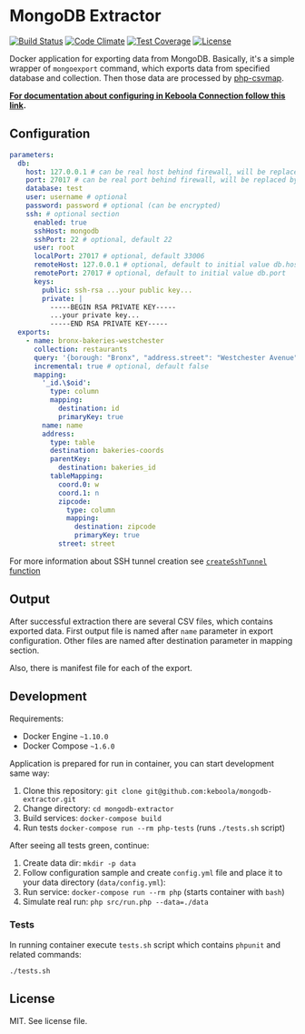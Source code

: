 # MongoDB Extractor

[![Build Status](https://travis-ci.org/keboola/mongodb-extractor.svg?branch=master)](https://travis-ci.org/keboola/mongodb-extractor)
[![Code Climate](https://codeclimate.com/github/keboola/mongodb-extractor/badges/gpa.svg)](https://codeclimate.com/github/keboola/mongodb-extractor)
[![Test Coverage](https://codeclimate.com/github/keboola/mongodb-extractor/badges/coverage.svg)](https://codeclimate.com/github/keboola/mongodb-extractor/coverage)
[![License](https://img.shields.io/badge/license-MIT-blue.svg)](https://github.com/keboola/mongodb-extractor/blob/master/LICENSE.md)

Docker application for exporting data from MongoDB. Basically, it's a simple wrapper of `mongoexport`
command, which exports data from specified database and collection. Then those data are processed by
[php-csvmap](https://github.com/keboola/php-csvmap).

**[For documentation about configuring in Keboola Connection follow this link](https://help.keboola.com/extractors/mongodb/).**

## Configuration

```yaml
parameters:
  db:
    host: 127.0.0.1 # can be real host behind firewall, will be replaced by 127.0.0.1
    port: 27017 # can be real port behind firewall, will be replaced by ssh.localPort
    database: test
    user: username # optional
    password: password # optional (can be encrypted)
    ssh: # optional section
      enabled: true
      sshHost: mongodb
      sshPort: 22 # optional, default 22
      user: root
      localPort: 27017 # optional, default 33006
      remoteHost: 127.0.0.1 # optional, default to initial value db.host
      remotePort: 27017 # optional, default to initial value db.port
      keys:
        public: ssh-rsa ...your public key...
        private: |
          -----BEGIN RSA PRIVATE KEY-----
          ...your private key...
          -----END RSA PRIVATE KEY-----
  exports:
    - name: bronx-bakeries-westchester
      collection: restaurants
      query: '{borough: "Bronx", "address.street": "Westchester Avenue"}' # optional
      incremental: true # optional, default false
      mapping:
        '_id.\$oid':
          type: column
          mapping:
            destination: id
            primaryKey: true
        name: name
        address:
          type: table
          destination: bakeries-coords
          parentKey:
            destination: bakeries_id
          tableMapping:
            coord.0: w
            coord.1: n
            zipcode:
              type: column
              mapping:
                destination: zipcode
                primaryKey: true
            street: street
```
For more information about SSH tunnel creation see [`createSshTunnel` function](https://github.com/keboola/db-extractor-common/blob/8e66dc9/src/Keboola/DbExtractor/Extractor/Extractor.php#L47)

## Output

After successful extraction there are several CSV files, which contains exported data. First output
file is named after `name` parameter in export configuration. Other files are named after destination
parameter in mapping section.

Also, there is manifest file for each of the export.

## Development

Requirements:

- Docker Engine `~1.10.0`
- Docker Compose `~1.6.0`

Application is prepared for run in container, you can start development same way:

1. Clone this repository: `git clone git@github.com:keboola/mongodb-extractor.git`
2. Change directory: `cd mongodb-extractor`
3. Build services: `docker-compose build`
4. Run tests `docker-compose run --rm php-tests` (runs `./tests.sh` script)

After seeing all tests green, continue:

1. Create data dir: `mkdir -p data`
2. Follow configuration sample and create `config.yml` file and place it to your data directory (`data/config.yml`):
3. Run service: `docker-compose run --rm php` (starts container with `bash`)
4. Simulate real run: `php src/run.php --data=./data`

### Tests

In running container execute `tests.sh` script which contains `phpunit` and related commands:

```console
./tests.sh
```

## License

MIT. See license file.
